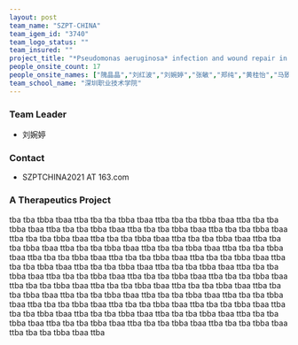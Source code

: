 ```yaml
---
layout: post
team_name: "SZPT-CHINA"
team_igem_id: "3740"
team_logo_status: ""
team_insured: ""
project_title: "*Pseudomonas aeruginosa* infection and wound repair in burn treatment"
people_onsite_count: 17
people_onsite_names: ["隗晶晶","刘红波","刘婉婷","张敏","郑纯","黄桂怡","马致成","林泽贤","朱洪伟","梁颖楠","陈悦彤","赵佳美","黄丽颖","祝霏霏","陈析缘"]
team_school_name: "深圳职业技术学院"
---
```



### Team Leader
* 刘婉婷

### Contact
* SZPTCHINA2021 AT 163.com

### A Therapeutics Project

tba tba tbba tbaa ttba tba tba tbba tbaa ttba tba tba tbba tbaa ttba tba tba tbba tbaa ttba tba tba tbba tbaa ttba tba tba tbba tbaa ttba tba tba tbba tbaa ttba tba tba tbba tbaa ttba tba tba tbba tbaa ttba tba tba tbba tbaa ttba tba tba tbba tbaa ttba tba tba tbba tbaa ttba tba tba tbba tbaa ttba tba tba tbba tbaa ttba tba tba tbba tbaa ttba tba tba tbba tbaa ttba tba tba tbba tbaa ttba tba tba tbba tbaa ttba tba tba tbba tbaa ttba tba tba tbba tbaa ttba tba tba tbba tbaa ttba tba tba tbba tbaa ttba tba tba tbba tbaa ttba tba tba tbba tbaa ttba tba tba tbba tbaa ttba tba tba tbba tbaa ttba tba tba tbba tbaa ttba tba tba tbba tbaa ttba tba tba tbba tbaa ttba tba tba tbba tbaa ttba tba tba tbba tbaa ttba tba tba tbba tbaa ttba tba tba tbba tbaa ttba tba tba tbba tbaa ttba tba tba tbba tbaa ttba tba tba tbba tbaa ttba tba tba tbba tbaa ttba tba tba tbba tbaa ttba tba tba tbba tbaa ttba tba tba tbba tbaa ttba tba tba tbba tbaa ttba tba tba tbba tbaa ttba 
